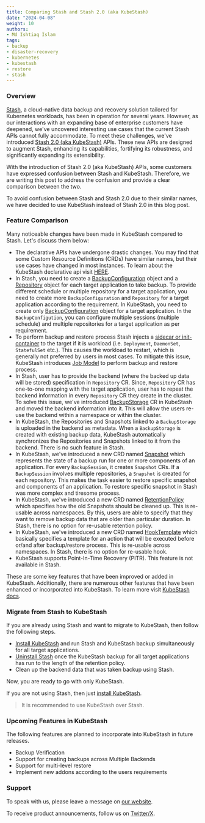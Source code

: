 ```yaml
---
title: Comparing Stash and Stash 2.0 (aka KubeStash)
date: "2024-04-08"
weight: 10
authors:
- Md Ishtiaq Islam
tags:
- backup
- disaster-recovery
- kubernetes
- kubestash
- restore
- stash
---
```


### Overview

[Stash](https://stash.run/), a cloud-native data backup and recovery solution tailored for Kubernetes workloads, has been in operation for several years. However, as our interactions with an expanding base of 
enterprise customers have deepened, we've uncovered interesting use cases that the current Stash APIs cannot fully accommodate. To meet these challenges, we've introduced [Stash 2.0 (aka KubeStash)](https://kubestash.com/) APIs. These 
new APIs are designed to augment Stash, enhancing its capabilities, fortifying its robustness, and significantly expanding its extensibility.

With the introduction of Stash 2.0 (aka KubeStash) APIs, some customers have expressed confusion between Stash and KubeStash. Therefore, we are writing this post to address the confusion and provide a clear comparison between the two.

To avoid confusion between Stash and Stash 2.0 due to their similar names, we have decided to use KubeStash instead of Stash 2.0 in this blog post.

### Feature Comparison

Many noticeable changes have been made in KubeStash compared to Stash. Let's discuss them below:

- The declarative APIs have undergone drastic changes. You may find that some Custom Resource Definitions (CRDs) have similar names, but their use cases have changed in most instances. To learn about the KubeStash declarative api visit [HERE](https://kubestash.com/docs/v2024.3.16/concepts/#declarative-api).
- In Stash, you need to create a [BackupConfiguration](https://stash.run/docs/v2024.4.8/concepts/crds/backupconfiguration/) object and a [Repository](https://stash.run/docs/v2024.4.8/concepts/crds/repository/) object for each target application to take backup. To provide different schedule or multiple repository for a target application, you need to create more `BackupConfiguration` and `Repository` for a target application according to the requirement. In KubeStash, you need to create only [BackupConfiguration](https://kubestash.com/docs/v2024.3.16/concepts/crds/backupconfiguration/) object for a target application. In the `BackupConfigution`, you can configure multiple sessions (multiple schedule) and multiple repositories for a target application as per requirement. 
- To perform backup and restore process Stash injects a [sidecar or init-container](https://stash.run/docs/v2024.4.8/guides/workloads/overview/) to the target if it is workload (i.e. `Deployment`, `DaemonSet`, `StatefulSet` etc.). This causes the workload to restart, which is generally not preferred by users in most cases. To mitigate this issue, KubeStash introduces [Job Model](https://kubestash.com/docs/v2024.3.16/guides/workloads/overview/) to perform backup and restore process. 
- In Stash, user has to provide the backend (where the backed up data will be stored) specification in `Repository` CR. Since, `Repository` CR has one-to-one mapping with the target application, user has to repeat the backend information in every `Repository` CR they create in the cluster. To solve this issue, we've introduced [BackupStorage](https://kubestash.com/docs/v2024.3.16/concepts/crds/backupstorage/) CR in KubeStash and moved the backend information into it. This will allow the users re-use the backend within a namespace or within the cluster.
- In KubeStash, the Repositories and Snapshots linked to a `BackupStorage` is uploaded in the backend as metadata. When a `BackupStorage` is created with existing backup data, KubeStash automatically synchronizes the Repositories and Snapshots linked to it from the backend. There is no such feature in Stash.
- In KubeStash, we've introduced a new CRD named [Snapshot](https://kubestash.com/docs/v2024.3.16/concepts/crds/snapshot/) which represents the state of a backup run for one or more components of an application. For every `BackupSession`, it creates `Snapshot` CRs. If a `BackupSession` involves multiple repositories, a `Snapshot` is created for each repository. This makes the task easier to restore specific snapshot and components of an application. To restore specific snapshot in Stash was more complex and tiresome process.
- In KubeStash, we've introduced a new CRD named [RetentionPolicy](https://kubestash.com/docs/v2024.3.16/concepts/crds/retentionpolicy/) which specifies how the old Snapshots should be cleaned up. This is re-usable across namespaces. By this, users are able to specify that they want to remove backup data that are older than particular duration. In Stash, there is no option for re-usable retention policy.
- In KubeStash, we've introduced a new CRD named [HookTemplate](https://kubestash.com/docs/v2024.3.16/concepts/crds/hooktemplate/) which basically specifies a template for an action that will be executed before or/and after backup/restore process. This is re-usable across namespaces. In Stash, there is no option for re-usable hook.
- KubeStash supports Point-In-Time Recovery (PITR). This feature is not available in Stash.

These are some key features that have been improved or added in KubeStash. Additionally, there are numerous other features that have been enhanced or incorporated into KubeStash. To learn more visit [KubeStash docs](https://kubestash.com/docs/v2024.3.16/welcome/).

### Migrate from Stash to KubeStash

If you are already using Stash and want to migrate to KubeStash, then follow the following steps. 
- [Install KubeStash](https://kubestash.com/docs/v2024.3.16/setup/install/kubestash/) and run Stash and KubeStash backup simultaneously for all target applications.
- [Uninstall Stash](https://stash.run/docs/v2024.4.8/setup/uninstall/stash/) once the KubeStash backup for all target applications has run to the length of the retention policy.
- Clean up the backend data that was taken backup using Stash.

Now, you are ready to go with only KubeStash.

If you are not using Stash, then just [install KubeStash](https://kubestash.com/docs/v2024.3.16/setup/install/kubestash/).

> It is recommended to use KubeStash over Stash.

### Upcoming Features in KubeStash

The following features are planned to incorporate into KubeStash in future releases.
- Backup Verification
- Support for creating backups across Multiple Backends
- Support for multi-level restore
- Implement new addons according to the users requirements

### Support

To speak with us, please leave a message on [our website](https://appscode.com/contact/).

To receive product announcements, follow us on [Twitter/X](https://twitter.com/KubeStash).

